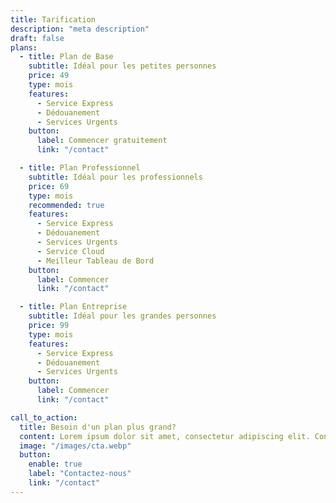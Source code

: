```yaml
---
title: Tarification
description: "meta description"
draft: false
plans:
  - title: Plan de Base
    subtitle: Idéal pour les petites personnes
    price: 49
    type: mois
    features:
      - Service Express
      - Dédouanement
      - Services Urgents
    button:
      label: Commencer gratuitement
      link: "/contact"

  - title: Plan Professionnel
    subtitle: Idéal pour les professionnels
    price: 69
    type: mois
    recommended: true
    features:
      - Service Express
      - Dédouanement
      - Services Urgents
      - Service Cloud
      - Meilleur Tableau de Bord
    button:
      label: Commencer
      link: "/contact"

  - title: Plan Entreprise
    subtitle: Idéal pour les grandes personnes
    price: 99
    type: mois
    features:
      - Service Express
      - Dédouanement
      - Services Urgents
    button:
      label: Commencer
      link: "/contact"

call_to_action:
  title: Besoin d'un plan plus grand?
  content: Lorem ipsum dolor sit amet, consectetur adipiscing elit. Consequat tristique eget amet, tempus eu at consecttur.
  image: "/images/cta.webp"
  button:
    enable: true
    label: "Contactez-nous"
    link: "/contact"
---
```

